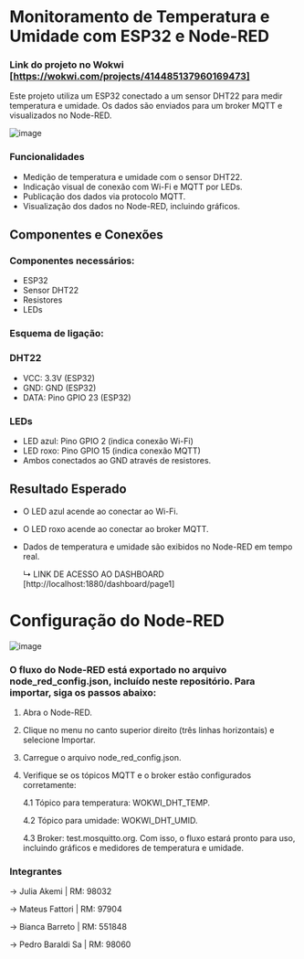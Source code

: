 # Monitoramento de Temperatura e Umidade com ESP32 e Node-RED
### Link do projeto no Wokwi [https://wokwi.com/projects/414485137960169473]
Este projeto utiliza um ESP32 conectado a um sensor DHT22 para medir temperatura e umidade. Os dados são enviados para um broker MQTT e visualizados no Node-RED.

![image](https://github.com/user-attachments/assets/9b22713c-2046-4b52-9851-80cabe1e9021)

### Funcionalidades
- Medição de temperatura e umidade com o sensor DHT22.
- Indicação visual de conexão com Wi-Fi e MQTT por LEDs.
- Publicação dos dados via protocolo MQTT.
- Visualização dos dados no Node-RED, incluindo gráficos.

## Componentes e Conexões
### Componentes necessários:
- ESP32
- Sensor DHT22
- Resistores
- LEDs
### Esquema de ligação:
### DHT22
- VCC: 3.3V (ESP32)
- GND: GND (ESP32)
- DATA: Pino GPIO 23 (ESP32)
### LEDs
- LED azul: Pino GPIO 2 (indica conexão Wi-Fi)
- LED roxo: Pino GPIO 15 (indica conexão MQTT)
- Ambos conectados ao GND através de resistores.

## Resultado Esperado
- O LED azul acende ao conectar ao Wi-Fi.
- O LED roxo acende ao conectar ao broker MQTT.
- Dados de temperatura e umidade são exibidos no Node-RED em tempo real.

  ↳ LINK DE ACESSO AO DASHBOARD [http://localhost:1880/dashboard/page1]

# Configuração do Node-RED
  ![image](https://github.com/user-attachments/assets/b6499790-36b6-451e-81fe-b13409240cde)
### O fluxo do Node-RED está exportado no arquivo node_red_config.json, incluído neste repositório. Para importar, siga os passos abaixo:
1. Abra o Node-RED.
2. Clique no menu no canto superior direito (três linhas horizontais) e selecione Importar.
3. Carregue o arquivo node_red_config.json.
4. Verifique se os tópicos MQTT e o broker estão configurados corretamente:

   4.1 Tópico para temperatura: WOKWI_DHT_TEMP.

   4.2 Tópico para umidade: WOKWI_DHT_UMID.

   4.3 Broker: test.mosquitto.org.
Com isso, o fluxo estará pronto para uso, incluindo gráficos e medidores de temperatura e umidade.


### Integrantes
-> Julia Akemi | RM: 98032

-> Mateus Fattori | RM: 97904 

-> Bianca Barreto | RM: 551848

-> Pedro Baraldi Sa | RM: 98060
